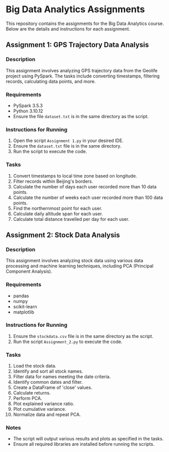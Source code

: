 # Big Data Analytics Assignments

This repository contains the assignments for the Big Data Analytics course. Below are the details and instructions for each assignment.

## Assignment 1: GPS Trajectory Data Analysis

### Description
This assignment involves analyzing GPS trajectory data from the Geolife project using PySpark. The tasks include converting timestamps, filtering records, calculating data points, and more.

### Requirements
- PySpark 3.5.3
- Python 3.10.12
- Ensure the file `dataset.txt` is in the same directory as the script.

### Instructions for Running
1. Open the script `Assignment 1.py` in your desired IDE.
2. Ensure the `dataset.txt` file is in the same directory.
3. Run the script to execute the code.

### Tasks
1. Convert timestamps to local time zone based on longitude.
2. Filter records within Beijing's borders.
3. Calculate the number of days each user recorded more than 10 data points.
4. Calculate the number of weeks each user recorded more than 100 data points.
5. Find the northernmost point for each user.
6. Calculate daily altitude span for each user.
7. Calculate total distance travelled per day for each user.

## Assignment 2: Stock Data Analysis

### Description
This assignment involves analyzing stock data using various data processing and machine learning techniques, including PCA (Principal Component Analysis).

### Requirements
- pandas
- numpy
- scikit-learn
- matplotlib

### Instructions for Running
1. Ensure the `stockdata.csv` file is in the same directory as the script.
2. Run the script `Assignment_2.py` to execute the code.

### Tasks
1. Load the stock data.
2. Identify and sort all stock names.
3. Filter data for names meeting the date criteria.
4. Identify common dates and filter.
5. Create a DataFrame of 'close' values.
6. Calculate returns.
7. Perform PCA.
8. Plot explained variance ratio.
9. Plot cumulative variance.
10. Normalize data and repeat PCA.

### Notes
- The script will output various results and plots as specified in the tasks.
- Ensure all required libraries are installed before running the scripts.
